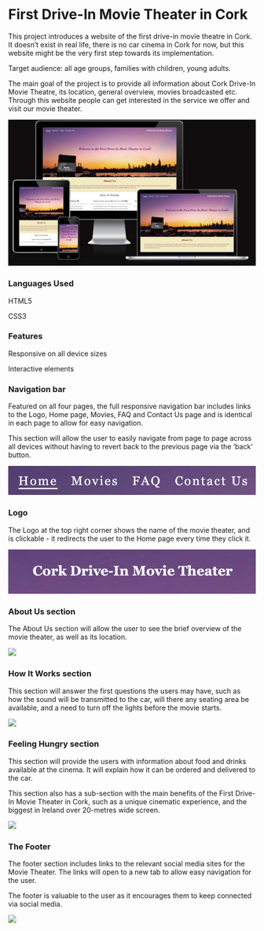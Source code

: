 <h1>First Drive-In Movie Theater in Cork</h1>

<p>This project introduces a website of the first drive-in movie theatre in Cork. It doesn’t exist in real life, there is no car cinema in Cork for now, but this website might be the very first step towards its implementation.</p>
<p>Target audience: all age groups, families with children, young adults.</p>
<p>The main goal of the project is to provide all information about Cork Drive-In Movie Theatre, its location, general overview, movies broadcasted etc. Through this website people can get interested in the service we offer and visit our movie theater.</p>

<img src="./css/images-readme/devices.jpg">

<h3>Languages Used</h3>
<p>HTML5</p>
<p>CSS3</p>

<h3>Features</h3>
<p>Responsive on all device sizes</p>
<p>Interactive elements</p>

<h3>Navigation bar</h3>
<p>Featured on all four pages, the full responsive navigation bar includes links to the Logo, Home page, Movies, FAQ and Contact Us page and is identical in each page to allow for easy navigation.</p>
<p>This section will allow the user to easily navigate from page to page across all devices without having to revert back to the previous page via the ‘back’ button.</p>

<img src="/css/images-readme/menu.jpg">

<h3>Logo</h3>
<p>The Logo at the top right corner shows the name of the movie theater, and is clickable - it redirects the user to the Home page every time they click it.</p>

<img src="css/images-readme/logo.jpg">

<h3>About Us section</h3>
<p>The About Us section will allow the user to see the brief overview of the movie theater, as well as its location.</p>

<img src="../css/images-readme/aboutus.jpg">

<h3>How It Works section</h3>
<p>This section will answer the first questions the users may have, such as how the sound will be transmitted to the car, will there any seating area be available, and a need to turn off the lights before the movie starts.</p>

<img src="../css/images-readme/hiw.jpg">

<h3>Feeling Hungry section</h3>
<p>This section will provide the users with information about food and drinks available at the cinema. It will explain how it can be ordered and delivered to the car.</p>
<p>This section also has a sub-section with the main benefits of the First Drive-In Movie Theater in Cork, such as a unique cinematic experience, and the biggest in Ireland over 20-metres wide screen.</p>

<img src="../css/images-readme/food.jpg">

<h3>The Footer</h3>
<p>The footer section includes links to the relevant social media sites for the Movie Theater. The links will open to a new tab to allow easy navigation for the user.</p>
<p>The footer is valuable to the user as it encourages them to keep connected via social media.</p>

<img src="../css/images-readme/sm.jpg">